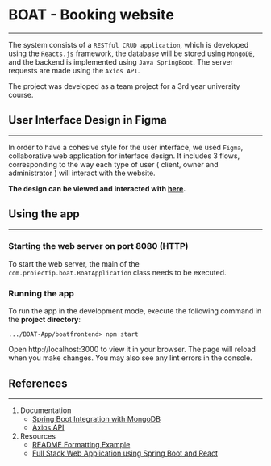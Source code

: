 BOAT - Booking website
============
---

The system consists of a `RESTful CRUD application`, which is developed using the `Reacts.js` framework, the database will be stored using `MongoDB`, and the backend is implemented using `Java SpringBoot`.
The server requests are made using the `Axios API`.

The project was developed as a team project for a 3rd year university course.

User Interface Design in Figma
------------
---

In order to have a cohesive style for the user interface, we used `Figma`, collaborative web application for interface design.
It includes 3 flows, corresponding to the way each type of user ( client, owner and administrator ) will interact with the website.

**The design can be viewed and interacted with [here](https://www.figma.com/file/8LHJJqZZ3FOxOdNMGxmnxJ/BOAT?type=design&node-id=303%3A140&t=oXM2Fj1QsbRU4zHa-1).**

Using the app
------------
---
### Starting the web server on port 8080 (HTTP) ###
To start the web server, the main of the `com.proiectip.boat.BoatApplication` class needs to be executed.
### Running the app ###

To run the app in the development mode, execute the following command in the **project directory**:
~~~
.../BOAT-App/boatfrontend> npm start
~~~
Open http://localhost:3000 to view it in your browser.
The page will reload when you make changes.
You may also see any lint errors in the console.

References
------------
---
1. Documentation
    * [Spring Boot Integration with MongoDB](https://www.mongodb.com/compatibility/spring-boot)
    * [Axios API](https://axios-http.com/docs/api_intro)
2. Resources
    * [README Formatting Example](https://gist.github.com/rt2zz/e0a1d6ab2682d2c47746950b84c0b6ee)
    * [Full Stack Web Application using Spring Boot and React](https://www.youtube.com/watch?v=O_XL9oQ1_To&t=902s)